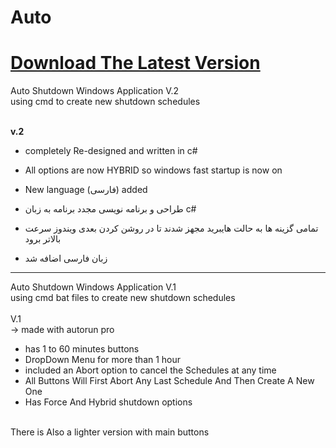 # Auto



# [Download The Latest Version](https://github.com/smh044/Auto/releases)

Auto Shutdown Windows Application V.2<br>
using cmd to create new shutdown schedules<br><br>

**v.2**
+ completely Re-designed and written in c#
+ All options are now HYBRID so windows fast startup is now on
+ New language (فارسی) added


+ طراحی و برنامه نویسی مجدد برنامه به زبان c#
+ تمامی گزینه ها به حالت هایبرید مجهز شدند تا در روشن کردن بعدی ویندوز سرعت بالاتر  برود
+ زبان فارسی اضافه شد

------------
Auto Shutdown Windows Application V.1<br>
using cmd bat files to create new shutdown schedules<br><br>
V.1<br> -> made with autorun pro
+ has 1 to 60 minutes buttons<br>
+ DropDown Menu for more than 1 hour<br>
+ included an Abort option to cancel the Schedules at any time<br>
+ All Buttons Will First Abort Any Last Schedule And Then Create A New One<br>
+ Has Force And Hybrid shutdown options<br>
<br>
There is Also a lighter version with main buttons
